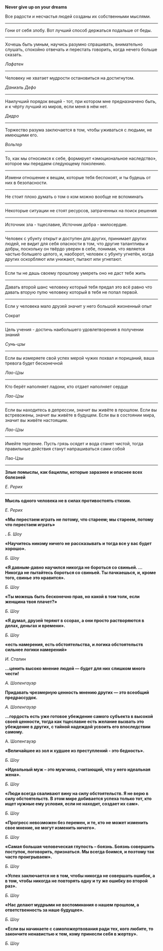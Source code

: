 **Never give up on your dreams**

Все радости и несчастья людей созданы их собственными мыслями.

---

Гони от себя злобу. Вот лучший способ держаться подальше от беды.

---

Хочешь быть умным, научись разумно спрашивать, внимательно слушать, спокойно отвечать и перестать говорить, когда нечего больше сказать.

*Лафатен*

---

Человеку не хватает мудрости остановиться на достигнутом.

*Даниэль Дефо*

---

Наилучший порядок вещей - тот, при котором мне предназначено быть, и к чёрту лучший из миров, если меня в нём нет.

*Дидро*

---

Торжество разума заключается в том, чтобы уживаться с людьми, не имеющими его.

*Вольтер*

---

То, как мы относимся к себе, формирует «эмоциональное наследство», которое мы передаем следующему поколению.

---

Измени отношение к вещам, которые тебя беспокоят, и ты будешь от них в безопасности.

---

Не стоит плохо думать о том о ком можно вообще не вспоминать

---

Некоторые ситуации не стоят ресурсов, затраченных на поиск решения

---

Источник зла - тщеславие, 
Источник добра - милосердие.

---

Человек с убунту открыт и доступен для других, принимает других людей, не видит для себя опасности в том, что другие талантливы и добры, поскольку он твёрдо уверен в себе, понимая, что является частью большего целого, и, наоборот, человек с убунту угнетён, когда других оскорбляют или унижают, пытают или угнетают.

---

Если ты не дашь своему прошлому умереть оно не даст тебе жить

---

Давать второй шанс человеку который тебя предал это всё равно что давать вторую пулю человеку который в тебя не попал первой.

---

Если у человека мало друзей значит у него большой жизненный опыт

Сократ

---

Цель учения - достичь наибольшего удовлетворения в получении знаний

*Сунь-цзы*

---

Если вы измеряете свой успех мерой чужих похвал и порицаний,  ваша тревога будет бесконечной

*Лао-Цзы*

---

Кто берёт наполняет ладони, кто отдает наполняет сердце

*Лао-Цзы*

---

Если вы находитесь в депрессии, значит вы живёте в прошлом. Если вы встревожены, значит вы живёте в будущем. Если вы в состоянии мира, значит вы живёте настоящим.

*Лао-Цзы*

---

Имейте терпение. Пусть грязь осядет и вода станет чистой, тогда правильные действия станут напрашиваться сами собой

Лао-Цзы

---

**Злые помыслы, как бациллы, которые заразнее и опаснее всех болезней**

*Е. Рерих*

---

**Мысль одного человека не в силах противостоять стихии.**

*Е. Рерих*

**«Мы перестаем играть не потому, что стареем; мы стареем, потому что перестаем играть»**

**.** *Б. Шоу*

**«Научитесь никому ничего не рассказывать и тогда все у вас будет хорошо».**

*Б. Шоу*

**«Я давным-давно научился никогда не бороться со свиньей. ... Никогда не пытайтесь бороться со свиньей. Ты пачкаешься, и, кроме того, свинье это нравится».**

*Б. Шоу*

**«Ты можешь быть бесконечно прав, но какой в том толк, если женщина твоя плачет?»**

*Б. Шоу*

**«Я думал, друзей теряют в ссорах, а они просто растворяются в делах, деньгах и времени».**

*Б. Шоу*

**«есть намерения, есть обстоятельства, и логика обстоятельств сильнее логики намерений»**

*И. Сталин*

**...ценить высоко мнение людей — будет для них слишком много чести!**

*А. Шопенгауэр*

**Придавать чрезмерную ценность мнению других — это всеобщий предрассудок.** 

*А. Шопенгауэр*

**...гордость есть уже готовое убеждение самого субъекта в высокой своей ценности, тогда как тщеславие есть желание вызвать это убеждение в других, с тайной надеждой усвоить его впоследствии самому.** 

А. Шопенгауэр

**«Величайшее из зол и худшее из преступлений - это бедность».** 

*Б. Шоу*

**«Идеальный муж – это мужчина, считающий, что у него идеальная жена».** 

*Б. Шоу*

**«Люди всегда сваливают вину на силу обстоятельств. Я не верю в силу обстоятельств. В этом мире добивается успеха только тот, кто ищет нужные ему условия, если не находит, создает их сам».** 

*Б. Шоу*

**«Прогресс невозможен без перемен, и те, кто не может изменить свое мнение, не могут изменить ничего».** 

*Б. Шоу* 

**«Самая большая человеческая глупость – боязнь. Боязнь совершить поступок, поговорить, признаться. Мы всегда боимся, и поэтому так часто проигрываем».** 

*Б. Шоу*

**«Успех заключается не в том, чтобы никогда не совершать ошибок, а в том, чтобы никогда не повторять одну и ту же ошибку во второй раз».** 

*Б. Шоу*

**«Нас делают мудрыми не воспоминания о нашем прошлом, а ответственность за наше будущее».** 

*Б. Шоу*

**«Если вы начинаете с самопожертвования ради тех, кого любите, то закончите ненавистью к тем, кому принесли себя в жертву».**

*Б. Шоу*